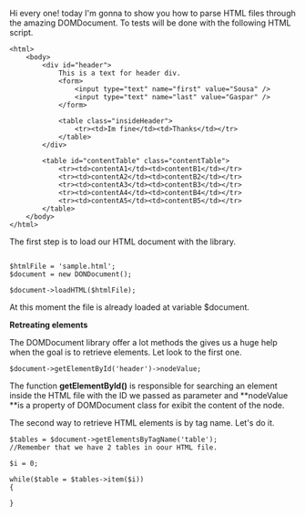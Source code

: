 
Hi every one! today I'm gonna to show you how to parse HTML files through the amazing DOMDocument.
To tests will be done with the following HTML script.

```
<html>
    <body>
        <div id="header">
            This is a text for header div.
            <form>
                <input type="text" name="first" value="Sousa" />
                <input type="text" name="last" value="Gaspar" />
            </form>
             
            <table class="insideHeader">
                <tr><td>Im fine</td><td>Thanks</td></tr>
            </table>
        </div>
         
        <table id="contentTable" class="contentTable">
            <tr><td>contentA1</td><td>contentB1</td></tr>
            <tr><td>contentA2</td><td>contentB2</td></tr>
            <tr><td>contentA3</td><td>contentB3</td></tr>
            <tr><td>contentA4</td><td>contentB4</td></tr>
            <tr><td>contentA5</td><td>contentB5</td></tr>
        </table>
    </body>
</html>
```

The first step is to load our HTML document with the library.

```

$htmlFile = 'sample.html';
$document = new DONDocument();

$document->loadHTML($htmlFile);

```

At this moment the file is already loaded at variable $document.


**Retreating elements**

The DOMDocument library offer a lot methods the gives us a huge help when the goal is to retrieve elements. Let look to the first one.

```
$document->getElementById('header')->nodeValue;

```
The function **getElementById()** is responsible for searching an element inside the HTML file with the ID we passed as parameter and **nodeValue **is a property of DOMDocument class for exibit the content of the node.


The second way to retrieve HTML elements is by tag name. Let's do it.

```
$tables = $document->getElementsByTagName('table');
//Remember that we have 2 tables in oour HTML file.

$i = 0;

while($table = $tables->item($i))
{

}
```

